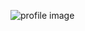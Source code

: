 ![profile image](https://avatars2.githubusercontent.com/u/47823301?s=400&u=0749fcaa525b2066b7397fcd663b9805ffe42120&v=4)
